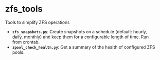 zfs_tools
=========

Tools to simplify ZFS operations

* **`zfs_snapshots.py`**: Create snapshots on a schedule (default: hourly, daily, monthly) and keep them for a configurable
length of time. Run from crontab.
* **`zpool_check_health.py`**: Get a summary of the health of configured ZFS pools.
